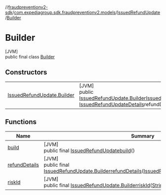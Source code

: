 //[fraudpreventionv2-sdk](../../../../index.md)/[com.expediagroup.sdk.fraudpreventionv2.models](../../index.md)/[IssuedRefundUpdate](../index.md)/[Builder](index.md)

# Builder

[JVM]\
public final class [Builder](index.md)

## Constructors

| | |
|---|---|
| [IssuedRefundUpdate.Builder](-issued-refund-update.-builder.md) | [JVM]<br>public [IssuedRefundUpdate.Builder](index.md)[IssuedRefundUpdate.Builder](-issued-refund-update.-builder.md)([String](https://docs.oracle.com/javase/8/docs/api/java/lang/String.html)riskId, [IssuedRefundUpdateDetails](../../-issued-refund-update-details/index.md)refundDetails) |

## Functions

| Name | Summary |
|---|---|
| [build](build.md) | [JVM]<br>public final [IssuedRefundUpdate](../index.md)[build](build.md)() |
| [refundDetails](refund-details.md) | [JVM]<br>public final [IssuedRefundUpdate.Builder](index.md)[refundDetails](refund-details.md)([IssuedRefundUpdateDetails](../../-issued-refund-update-details/index.md)refundDetails) |
| [riskId](risk-id.md) | [JVM]<br>public final [IssuedRefundUpdate.Builder](index.md)[riskId](risk-id.md)([String](https://docs.oracle.com/javase/8/docs/api/java/lang/String.html)riskId) |
